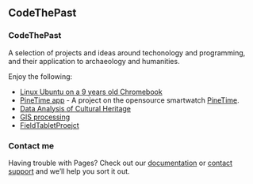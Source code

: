 ## CodeThePast

### CodeThePast

A selection of projects and ideas around techonology and programming, and their application to archaeology and humanities.

Enjoy the following:
- [Linux Ubuntu on a 9 years old Chromebook](https://codethepast.github.io/TestPage)
- [PineTime app](https://codethepast.github.io/TestPage) - A project on the opensource smartwatch [PineTime](https://wiki.pine64.org/index.php/PineTime).
- [Data Analysis of Cultural Heritage](https://codethepast.github.io/TestPage)
- [GIS processing](https://codethepast.github.io/TestPage)
- [FieldTabletProejct](https://codethepast.github.io/TestPage)

### Contact me

Having trouble with Pages? Check out our [documentation](https://docs.github.com/categories/github-pages-basics/) or [contact support](https://support.github.com/contact) and we’ll help you sort it out.
